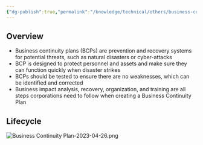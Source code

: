 ```yaml
---
{"dg-publish":true,"permalink":"/knowledge/technical/others/business-continuity-plan/","noteIcon":""}
---
```


## Overview
- Business continuity plans (BCPs) are prevention and recovery systems for potential threats, such as natural disasters or cyber-attacks
- BCP is designed to protect personnel and assets and make sure they can function quickly when disaster strikes
- BCPs should be tested to ensure there are no weaknesses, which can be identified and corrected
- Business impact analysis, recovery, organization, and training are all steps corporations need to follow when creating a Business Continuity Plan
## Lifecycle
![Business Continuity Plan-2023-04-26.png](/img/user/Attachments/Business%20Continuity%20Plan-2023-04-26.png)

